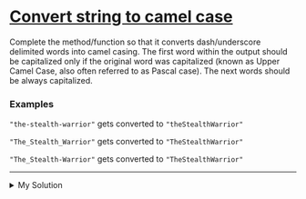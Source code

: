 # [Convert string to camel case](https://www.codewars.com/kata/517abf86da9663f1d2000003)

Complete the method/function so that it converts dash/underscore delimited words into camel casing. The first word
within the output should be capitalized only if the original word was capitalized (known as Upper Camel Case, also often
referred to as Pascal case). The next words should be always capitalized.

### Examples

`"the-stealth-warrior"` gets converted to `"theStealthWarrior"`

`"The_Stealth_Warrior"` gets converted to `"TheStealthWarrior"`

`"The_Stealth-Warrior"` gets converted to `"TheStealthWarrior"`

---

<details><summary>My Solution</summary>

```js
function toCamelCase(str) {
  return str.replace(/([-_][a-z])/gi, match => match.replace('-', '').replace('_', '').toUpperCase())
}
```

</details>
